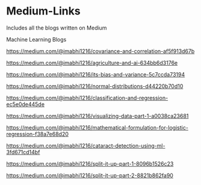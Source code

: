 # Medium-Links
Includes all the blogs written on Medium



Machine Learning Blogs

https://medium.com/@imabhi1216/covariance-and-correlation-af5f913d67b

https://medium.com/@imabhi1216/agriculture-and-ai-634bb6d3176e

https://medium.com/@imabhi1216/its-bias-and-variance-5c7ccda73194

https://medium.com/@imabhi1216/normal-distributions-d44220b70d10

https://medium.com/@imabhi1216/classification-and-regression-ec5e0de445de

https://medium.com/@imabhi1216/visualizing-data-part-1-a0038ca23681

https://medium.com/@imabhi1216/mathematical-formulation-for-logistic-regression-f38a7e68d20

https://medium.com/@imabhi1216/cataract-detection-using-ml-3fd671cd14bf

https://medium.com/@imabhi1216/split-it-up-part-1-8096b1526c23

https://medium.com/@imabhi1216/split-it-up-part-2-8821b862fa90
